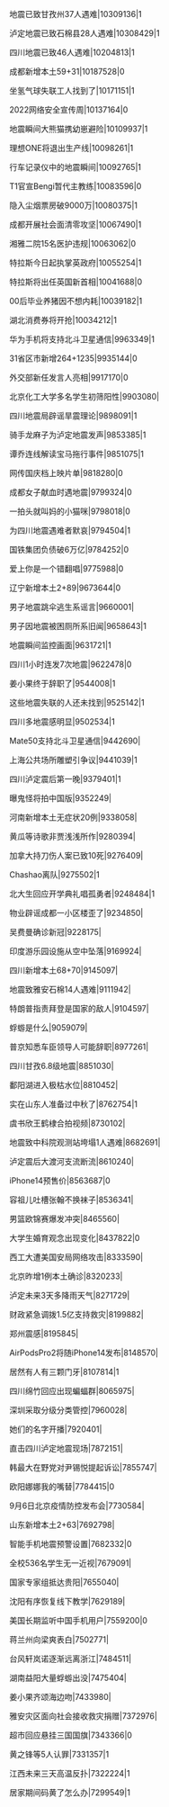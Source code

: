地震已致甘孜州37人遇难|10309136|1

泸定地震已致石棉县28人遇难|10308429|1

四川地震已致46人遇难|10204813|1

成都新增本土59+31|10187528|0

坐氢气球失联工人找到了|10171151|1

2022网络安全宣传周|10137164|0

地震瞬间大熊猫携幼崽避险|10109937|1

理想ONE将退出生产线|10098261|1

行车记录仪中的地震瞬间|10092765|1

T1官宣Bengi暂代主教练|10083596|0

隐入尘烟票房破9000万|10080375|1

成都开展社会面清零攻坚|10067490|1

湘雅二院15名医护违规|10063062|0

特拉斯今日起执掌英政府|10055254|1

特拉斯将出任英国新首相|10041688|0

00后毕业养猪因不想内耗|10039182|1

湖北消费券将开抢|10034212|1

华为手机将支持北斗卫星通信|9963349|1

31省区市新增264+1235|9935144|0

外交部新任发言人亮相|9917170|0

北京化工大学多名学生初筛阳性|9903080|

四川地震局辟谣旱震理论|9898091|1

骑手龙麻子为泸定地震发声|9853385|1

谭乔连线解读宝马拖行事件|9851075|1

网传国庆档上映片单|9818280|0

成都女子献血时遇地震|9799324|0

一拍头就叫妈的小猫咪|9798018|0

为四川地震遇难者默哀|9794504|1

国铁集团负债破6万亿|9784252|0

爱上你是一个错翻唱|9775988|0

辽宁新增本土2+89|9673644|0

男子地震跳伞逃生系谣言|9660001|

男子因地震被困厕所系旧闻|9658643|1

地震瞬间监控画面|9631721|1

四川1小时连发7次地震|9622478|0

姜小果终于辞职了|9544008|1

这些地震失联的人还未找到|9525142|1

四川多地震感明显|9502534|1

Mate50支持北斗卫星通信|9442690|

上海公共场所雕塑引争议|9441039|1

四川泸定震后第一晚|9379401|1

曝鬼怪将拍中国版|9352249|

河南新增本土无症状20例|9338058|

黄瓜等诗歌非贾浅浅所作|9280394|

加拿大持刀伤人案已致10死|9276409|

Chashao离队|9275502|1

北大生回应开学典礼唱孤勇者|9248484|1

物业辟谣成都一小区楼歪了|9234850|

吴费曼确诊新冠|9228175|

印度游乐园设施从空中坠落|9169924|

四川新增本土68+70|9145097|

地震致雅安石棉14人遇难|9111942|

特朗普指责拜登是国家的敌人|9104597|

蜉蝣是什么|9059079|

普京知悉车臣领导人可能辞职|8977261|

四川甘孜6.8级地震|8851030|

鄱阳湖进入极枯水位|8810452|

实在山东人准备过中秋了|8762754|1

虞书欣王鹤棣合拍视频|8730102|

地震致中科院观测站垮塌1人遇难|8682691|

泸定震后大渡河支流断流|8610240|

iPhone14预售价|8563687|0

容祖儿吐槽张翰不换袜子|8536341|

男篮欧锦赛爆发冲突|8465560|

大学生婚育观念出现变化|8437822|0

西工大遭美国安局网络攻击|8333590|

北京昨增1例本土确诊|8320233|

泸定未来3天多降雨天气|8271729|

财政紧急调拨1.5亿支持救灾|8199882|

郑州震感|8195845|

AirPodsPro2将随iPhone14发布|8148570|

居然有人有三颗门牙|8107814|1

四川绵竹回应出现蝙蝠群|8065975|

深圳采取分级分类管控|7960028|

她们的名字开播|7920401|

直击四川泸定地震现场|7872151|

韩最大在野党对尹锡悦提起诉讼|7855747|

欧阳娜娜我的嘴替|7784415|0

9月6日北京疫情防控发布会|7730584|

山东新增本土2+63|7692798|

智能手机地震预警设置|7682332|0

全校536名学生无一近视|7679091|

国家专家组抵达贵阳|7655040|

沈阳有序恢复线下教学|7629189|

美国长期监听中国手机用户|7559200|0

蒋兰州向梁爽表白|7502771|

台风轩岚诺逐渐远离浙江|7484511|

湖南益阳大量蜉蝣出没|7475404|

姜小果齐颂海边吻|7433980|

雅安灾区面向社会接收救灾捐赠|7372976|

超市回应悬挂三国国旗|7343366|0

黄之锋等5人认罪|7331357|1

江西未来三天高温反扑|7322224|1

居家期间码黄了怎么办|7299549|1

